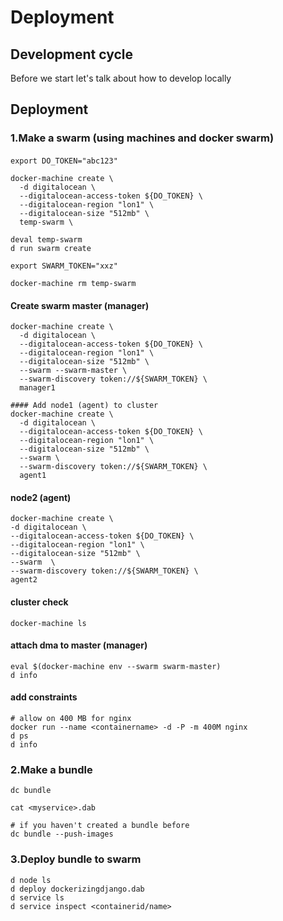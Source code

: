 # Deployment


## Development cycle

Before we start let's talk about how to develop locally


## Deployment

### 1.Make a swarm (using machines and docker swarm)

####
```
export DO_TOKEN="abc123"

docker-machine create \
  -d digitalocean \
  --digitalocean-access-token ${DO_TOKEN} \
  --digitalocean-region "lon1" \
  --digitalocean-size "512mb" \
  temp-swarm \

deval temp-swarm
d run swarm create

export SWARM_TOKEN="xxz"

docker-machine rm temp-swarm
```
#### Create swarm master (manager)
```
docker-machine create \
  -d digitalocean \
  --digitalocean-access-token ${DO_TOKEN} \
  --digitalocean-region "lon1" \
  --digitalocean-size "512mb" \
  --swarm --swarm-master \
  --swarm-discovery token://${SWARM_TOKEN} \
  manager1

#### Add node1 (agent) to cluster 
docker-machine create \
  -d digitalocean \
  --digitalocean-access-token ${DO_TOKEN} \
  --digitalocean-region "lon1" \
  --digitalocean-size "512mb" \
  --swarm \
  --swarm-discovery token://${SWARM_TOKEN} \
  agent1
```
#### node2 (agent)
```
docker-machine create \
-d digitalocean \
--digitalocean-access-token ${DO_TOKEN} \
--digitalocean-region "lon1" \
--digitalocean-size "512mb" \
--swarm  \
--swarm-discovery token://${SWARM_TOKEN} \
agent2
```
#### cluster check
```
docker-machine ls
```

#### attach dma to master (manager)
```
eval $(docker-machine env --swarm swarm-master)
d info
```
#### add constraints
```
# allow on 400 MB for nginx
docker run --name <containername> -d -P -m 400M nginx
d ps
d info
```

### 2.Make a bundle
```
dc bundle

cat <myservice>.dab

# if you haven't created a bundle before
dc bundle --push-images
```

### 3.Deploy bundle to swarm 
```
d node ls
d deploy dockerizingdjango.dab
d service ls
d service inspect <containerid/name>
```